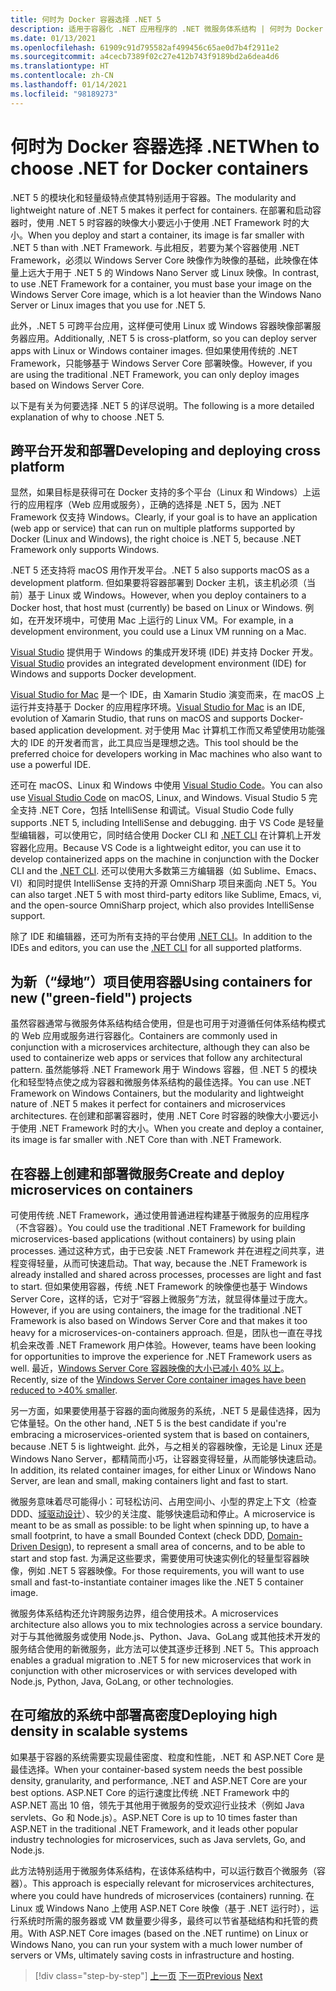 ```yaml
---
title: 何时为 Docker 容器选择 .NET 5
description: 适用于容器化 .NET 应用程序的 .NET 微服务体系结构 | 何时为 Docker 容器选择 .NET
ms.date: 01/13/2021
ms.openlocfilehash: 61909c91d795582af499456c65ae0d7b4f2911e2
ms.sourcegitcommit: a4cecb7389f02c27e412b743f9189bd2a6dea4d6
ms.translationtype: HT
ms.contentlocale: zh-CN
ms.lasthandoff: 01/14/2021
ms.locfileid: "98189273"
---
```

# <a name="when-to-choose-net-for-docker-containers"></a><span data-ttu-id="2af24-103">何时为 Docker 容器选择 .NET</span><span class="sxs-lookup"><span data-stu-id="2af24-103">When to choose .NET for Docker containers</span></span>

<span data-ttu-id="2af24-104">.NET 5 的模块化和轻量级特点使其特别适用于容器。</span><span class="sxs-lookup"><span data-stu-id="2af24-104">The modularity and lightweight nature of .NET 5 makes it perfect for containers.</span></span> <span data-ttu-id="2af24-105">在部署和启动容器时，使用 .NET 5 时容器的映像大小要远小于使用 .NET Framework 时的大小。</span><span class="sxs-lookup"><span data-stu-id="2af24-105">When you deploy and start a container, its image is far smaller with .NET 5 than with .NET Framework.</span></span> <span data-ttu-id="2af24-106">与此相反，若要为某个容器使用 .NET Framework，必须以 Windows Server Core 映像作为映像的基础，此映像在体量上远大于用于 .NET 5 的 Windows Nano Server 或 Linux 映像。</span><span class="sxs-lookup"><span data-stu-id="2af24-106">In contrast, to use .NET Framework for a container, you must base your image on the Windows Server Core image, which is a lot heavier than the Windows Nano Server or Linux images that you use for .NET 5.</span></span>

<span data-ttu-id="2af24-107">此外，.NET 5 可跨平台应用，这样便可使用 Linux 或 Windows 容器映像部署服务器应用。</span><span class="sxs-lookup"><span data-stu-id="2af24-107">Additionally, .NET 5 is cross-platform, so you can deploy server apps with Linux or Windows container images.</span></span> <span data-ttu-id="2af24-108">但如果使用传统的 .NET Framework，只能够基于 Windows Server Core 部署映像。</span><span class="sxs-lookup"><span data-stu-id="2af24-108">However, if you are using the traditional .NET Framework, you can only deploy images based on Windows Server Core.</span></span>

<span data-ttu-id="2af24-109">以下是有关为何要选择 .NET 5 的详尽说明。</span><span class="sxs-lookup"><span data-stu-id="2af24-109">The following is a more detailed explanation of why to choose .NET 5.</span></span>

## <a name="developing-and-deploying-cross-platform"></a><span data-ttu-id="2af24-110">跨平台开发和部署</span><span class="sxs-lookup"><span data-stu-id="2af24-110">Developing and deploying cross platform</span></span>

<span data-ttu-id="2af24-111">显然，如果目标是获得可在 Docker 支持的多个平台（Linux 和 Windows）上运行的应用程序（Web 应用或服务），正确的选择是 .NET 5，因为 .NET Framework 仅支持 Windows。</span><span class="sxs-lookup"><span data-stu-id="2af24-111">Clearly, if your goal is to have an application (web app or service) that can run on multiple platforms supported by Docker (Linux and Windows), the right choice is .NET 5, because .NET Framework only supports Windows.</span></span>

<span data-ttu-id="2af24-112">.NET 5 还支持将 macOS 用作开发平台。</span><span class="sxs-lookup"><span data-stu-id="2af24-112">.NET 5 also supports macOS as a development platform.</span></span> <span data-ttu-id="2af24-113">但如果要将容器部署到 Docker 主机，该主机必须（当前）基于 Linux 或 Windows。</span><span class="sxs-lookup"><span data-stu-id="2af24-113">However, when you deploy containers to a Docker host, that host must (currently) be based on Linux or Windows.</span></span> <span data-ttu-id="2af24-114">例如，在开发环境中，可使用 Mac 上运行的 Linux VM。</span><span class="sxs-lookup"><span data-stu-id="2af24-114">For example, in a development environment, you could use a Linux VM running on a Mac.</span></span>

<span data-ttu-id="2af24-115">[Visual Studio](https://www.visualstudio.com/vs/) 提供用于 Windows 的集成开发环境 (IDE) 并支持 Docker 开发。</span><span class="sxs-lookup"><span data-stu-id="2af24-115">[Visual Studio](https://www.visualstudio.com/vs/) provides an integrated development environment (IDE) for Windows and supports Docker development.</span></span>

<span data-ttu-id="2af24-116">[Visual Studio for Mac](https://www.visualstudio.com/vs/visual-studio-mac/) 是一个 IDE，由 Xamarin Studio 演变而来，在 macOS 上运行并支持基于 Docker 的应用程序环境。</span><span class="sxs-lookup"><span data-stu-id="2af24-116">[Visual Studio for Mac](https://www.visualstudio.com/vs/visual-studio-mac/) is an IDE, evolution of Xamarin Studio, that runs on macOS and supports Docker-based application development.</span></span> <span data-ttu-id="2af24-117">对于使用 Mac 计算机工作而又希望使用功能强大的 IDE 的开发者而言，此工具应当是理想之选。</span><span class="sxs-lookup"><span data-stu-id="2af24-117">This tool should be the preferred choice for developers working in Mac machines who also want to use a powerful IDE.</span></span>

<span data-ttu-id="2af24-118">还可在 macOS、Linux 和 Windows 中使用 [Visual Studio Code](https://code.visualstudio.com/)。</span><span class="sxs-lookup"><span data-stu-id="2af24-118">You can also use [Visual Studio Code](https://code.visualstudio.com/) on macOS, Linux, and Windows.</span></span> <span data-ttu-id="2af24-119">Visual Studio 5 完全支持 .NET Core，包括 IntelliSense 和调试。</span><span class="sxs-lookup"><span data-stu-id="2af24-119">Visual Studio Code fully supports .NET 5, including IntelliSense and debugging.</span></span> <span data-ttu-id="2af24-120">由于 VS Code 是轻量型编辑器，可以使用它，同时结合使用 Docker CLI 和 [.NET CLI](../../../core/tools/index.md) 在计算机上开发容器化应用。</span><span class="sxs-lookup"><span data-stu-id="2af24-120">Because VS Code is a lightweight editor, you can use it to develop containerized apps on the machine in conjunction with the Docker CLI and the [.NET CLI](../../../core/tools/index.md).</span></span> <span data-ttu-id="2af24-121">还可以使用大多数第三方编辑器（如 Sublime、Emacs、VI）和同时提供 IntelliSense 支持的开源 OmniSharp 项目来面向 .NET 5。</span><span class="sxs-lookup"><span data-stu-id="2af24-121">You can also target .NET 5 with most third-party editors like Sublime, Emacs, vi, and the open-source OmniSharp project, which also provides IntelliSense support.</span></span>

<span data-ttu-id="2af24-122">除了 IDE 和编辑器，还可为所有支持的平台使用 [.NET CLI](../../../core/tools/index.md)。</span><span class="sxs-lookup"><span data-stu-id="2af24-122">In addition to the IDEs and editors, you can use the [.NET CLI](../../../core/tools/index.md) for all supported platforms.</span></span>

## <a name="using-containers-for-new-green-field-projects"></a><span data-ttu-id="2af24-123">为新（“绿地”）项目使用容器</span><span class="sxs-lookup"><span data-stu-id="2af24-123">Using containers for new ("green-field") projects</span></span>

<span data-ttu-id="2af24-124">虽然容器通常与微服务体系结构结合使用，但是也可用于对遵循任何体系结构模式的 Web 应用或服务进行容器化。</span><span class="sxs-lookup"><span data-stu-id="2af24-124">Containers are commonly used in conjunction with a microservices architecture, although they can also be used to containerize web apps or services that follow any architectural pattern.</span></span> <span data-ttu-id="2af24-125">虽然能够将 .NET Framework 用于 Windows 容器，但 .NET 5 的模块化和轻型特点使之成为容器和微服务体系结构的最佳选择。</span><span class="sxs-lookup"><span data-stu-id="2af24-125">You can use .NET Framework on Windows Containers, but the modularity and lightweight nature of .NET 5 makes it perfect for containers and microservices architectures.</span></span> <span data-ttu-id="2af24-126">在创建和部署容器时，使用 .NET Core 时容器的映像大小要远小于使用 .NET Framework 时的大小。</span><span class="sxs-lookup"><span data-stu-id="2af24-126">When you create and deploy a container, its image is far smaller with .NET Core than with .NET Framework.</span></span>

## <a name="create-and-deploy-microservices-on-containers"></a><span data-ttu-id="2af24-127">在容器上创建和部署微服务</span><span class="sxs-lookup"><span data-stu-id="2af24-127">Create and deploy microservices on containers</span></span>

<span data-ttu-id="2af24-128">可使用传统 .NET Framework，通过使用普通进程构建基于微服务的应用程序（不含容器）。</span><span class="sxs-lookup"><span data-stu-id="2af24-128">You could use the traditional .NET Framework for building microservices-based applications (without containers) by using plain processes.</span></span> <span data-ttu-id="2af24-129">通过这种方式，由于已安装 .NET Framework 并在进程之间共享，进程变得轻量，从而可快速启动。</span><span class="sxs-lookup"><span data-stu-id="2af24-129">That way, because the .NET Framework is already installed and shared across processes, processes are light and fast to start.</span></span> <span data-ttu-id="2af24-130">但如果使用容器，传统 .NET Framework 的映像便也基于 Windows Server Core，这样的话，它对于“容器上微服务”方法，就显得体量过于庞大。</span><span class="sxs-lookup"><span data-stu-id="2af24-130">However, if you are using containers, the image for the traditional .NET Framework is also based on Windows Server Core and that makes it too heavy for a microservices-on-containers approach.</span></span> <span data-ttu-id="2af24-131">但是，团队也一直在寻找机会来改善 .NET Framework 用户体验。</span><span class="sxs-lookup"><span data-stu-id="2af24-131">However, teams have been looking for opportunities to improve the experience for .NET Framework users as well.</span></span> <span data-ttu-id="2af24-132">最近，[Windows Server Core 容器映像的大小已减小 40% 以上](https://devblogs.microsoft.com/dotnet/we-made-windows-server-core-container-images-40-smaller)。</span><span class="sxs-lookup"><span data-stu-id="2af24-132">Recently, size of the [Windows Server Core container images have been reduced to >40% smaller](https://devblogs.microsoft.com/dotnet/we-made-windows-server-core-container-images-40-smaller).</span></span>

<span data-ttu-id="2af24-133">另一方面，如果要使用基于容器的面向微服务的系统，.NET 5 是最佳选择，因为它体量轻。</span><span class="sxs-lookup"><span data-stu-id="2af24-133">On the other hand, .NET 5 is the best candidate if you're embracing a microservices-oriented system that is based on containers, because .NET 5 is lightweight.</span></span> <span data-ttu-id="2af24-134">此外，与之相关的容器映像，无论是 Linux 还是 Windows Nano Server，都精简而小巧，让容器变得轻量，从而能够快速启动。</span><span class="sxs-lookup"><span data-stu-id="2af24-134">In addition, its related container images, for either Linux or Windows Nano Server, are lean and small, making containers light and fast to start.</span></span>

<span data-ttu-id="2af24-135">微服务意味着尽可能得小：可轻松访问、占用空间小、小型的界定上下文（检查 DDD、[域驱动设计](https://en.wikipedia.org/wiki/Domain-driven_design)）、较少的关注度、能够快速启动和停止。</span><span class="sxs-lookup"><span data-stu-id="2af24-135">A microservice is meant to be as small as possible: to be light when spinning up, to have a small footprint, to have a small Bounded Context (check DDD, [Domain-Driven Design](https://en.wikipedia.org/wiki/Domain-driven_design)), to represent a small area of concerns, and to be able to start and stop fast.</span></span> <span data-ttu-id="2af24-136">为满足这些要求，需要使用可快速实例化的轻量型容器映像，例如 .NET 5 容器映像。</span><span class="sxs-lookup"><span data-stu-id="2af24-136">For those requirements, you will want to use small and fast-to-instantiate container images like the .NET 5 container image.</span></span>

<span data-ttu-id="2af24-137">微服务体系结构还允许跨服务边界，组合使用技术。</span><span class="sxs-lookup"><span data-stu-id="2af24-137">A microservices architecture also allows you to mix technologies across a service boundary.</span></span> <span data-ttu-id="2af24-138">对于与其他微服务或使用 Node.js、Python、Java、GoLang 或其他技术开发的服务结合使用的新微服务，此方法可以使其逐步迁移到 .NET 5。</span><span class="sxs-lookup"><span data-stu-id="2af24-138">This approach enables a gradual migration to .NET 5 for new microservices that work in conjunction with other microservices or with services developed with Node.js, Python, Java, GoLang, or other technologies.</span></span>

## <a name="deploying-high-density-in-scalable-systems"></a><span data-ttu-id="2af24-139">在可缩放的系统中部署高密度</span><span class="sxs-lookup"><span data-stu-id="2af24-139">Deploying high density in scalable systems</span></span>

<span data-ttu-id="2af24-140">如果基于容器的系统需要实现最佳密度、粒度和性能，.NET 和 ASP.NET Core 是最佳选择。</span><span class="sxs-lookup"><span data-stu-id="2af24-140">When your container-based system needs the best possible density, granularity, and performance, .NET and ASP.NET Core are your best options.</span></span> <span data-ttu-id="2af24-141">ASP.NET Core 的运行速度比传统 .NET Framework 中的 ASP.NET 高出 10 倍，领先于其他用于微服务的受欢迎行业技术（例如 Java servlets、Go 和 Node.js）。</span><span class="sxs-lookup"><span data-stu-id="2af24-141">ASP.NET Core is up to 10 times faster than ASP.NET in the traditional .NET Framework, and it leads other popular industry technologies for microservices, such as Java servlets, Go, and Node.js.</span></span>

<span data-ttu-id="2af24-142">此方法特别适用于微服务体系结构，在该体系结构中，可以运行数百个微服务（容器）。</span><span class="sxs-lookup"><span data-stu-id="2af24-142">This approach is especially relevant for microservices architectures, where you could have hundreds of microservices (containers) running.</span></span> <span data-ttu-id="2af24-143">在 Linux 或 Windows Nano 上使用 ASP.NET Core 映像（基于 .NET 运行时），运行系统时所需的服务器或 VM 数量要少得多，最终可以节省基础结构和托管的费用。</span><span class="sxs-lookup"><span data-stu-id="2af24-143">With ASP.NET Core images (based on the .NET runtime) on Linux or Windows Nano, you can run your system with a much lower number of servers or VMs, ultimately saving costs in infrastructure and hosting.</span></span>

>[!div class="step-by-step"]
><span data-ttu-id="2af24-144">[上一页](general-guidance.md)
>[下一页](net-framework-container-scenarios.md)</span><span class="sxs-lookup"><span data-stu-id="2af24-144">[Previous](general-guidance.md)
[Next](net-framework-container-scenarios.md)</span></span>
